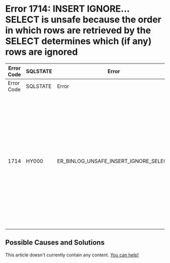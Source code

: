 
# Error 1714: INSERT IGNORE... SELECT is unsafe because the order in which rows are retrieved by the SELECT determines which (if any) rows are ignored


| Error Code | SQLSTATE | Error | Description |
| --- | --- | --- | --- |
| Error Code | SQLSTATE | Error | Description |
| 1714 | HY000 | ER_BINLOG_UNSAFE_INSERT_IGNORE_SELECT | INSERT IGNORE... SELECT is unsafe because the order in which rows are retrieved by the SELECT determines which (if any) rows are ignored. This order cannot be predicted and may differ on master and the slave. |




## Possible Causes and Solutions


This article doesn't currently contain any content. [You can help!](/en/writing-and-editing-knowledge-base-articles/)

